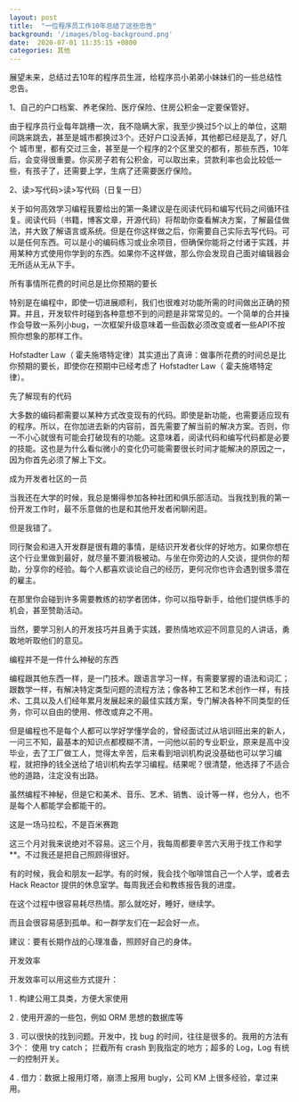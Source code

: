 ```yaml
---
layout: post
title:  "一位程序员工作10年总结了这些忠告"
background: '/images/blog-background.png'
date:  2020-07-01 11:35:15 +0800
categories: 其他
---
```


展望未来，总结过去10年的程序员生涯，给程序员小弟弟小妹妹们的一些总结性忠告。



1、自己的户口档案、养老保险、医疗保险、住房公积金一定要保管好。



由于程序员行业每年跳槽一次，我不隐瞒大家，我至少换过5个以上的单位，这期间跳来跳去，甚至是城市都换过3个。还好户口没丢掉，其他都已经是乱了，好几个 城市里，都有交过三金，甚至是一个程序的2个区里交的都有，那些东西，10年后，会变得很重要。你买房子若有公积金，可以取出来，贷款利率也会比较低一 些，有孩子了，还需要上学，生病了还需要医疗保险。



2、读>写代码>读>写代码（日复一日）



关于如何高效学习编程我要给出的第一条建议是在阅读代码和编写代码之间循环往复。阅读代码（书籍，博客文章，开源代码）将帮助你查看解决方案，了解最佳做法，并大致了解语言或系统。但是在你这样做之后，你需要自己实际去写代码。可以是任何东西。可以是小的编码练习或业余项目，但确保你能将之付诸于实践，并用某种方式使用你学到的东西。如果你不这样做，那么你会发现自己面对编辑器会无所适从无从下手。



所有事情所花费的时间总是比你预期的要长



特别是在编程中，即使一切进展顺利，我们也很难对功能所需的时间做出正确的预算。并且，开发软件时碰到各种意想不到的问题是非常常见的。一个简单的合并操作会导致一系列小bug，一次框架升级意味着一些函数必须改变或者一些API不按照你想象的那样工作。

Hofstadter Law（ 霍夫施塔特定律）其实道出了真谛：做事所花费的时间总是比你预期的要长，即使你在预期中已经考虑了 Hofstadter Law（ 霍夫施塔特定律）。



先了解现有的代码



大多数的编码都需要以某种方式改变现有的代码。即使是新功能，也需要适应现有的程序。所以，在你加进去新的内容前，首先需要了解当前的解决方案。否则，你一不小心就很有可能会打破现有的功能。这意味着，阅读代码和编写代码都是必要的技能。这也是为什么看似微小的变化仍可能需要很长时间才能解决的原因之一，因为你首先必须了解上下文。



成为开发者社区的一员



当我还在大学的时候，我总是懒得参加各种社团和俱乐部活动。当我找到我的第一份开发工作时，最不乐意做的也是和其他开发者闲聊闲逛。



但是我错了。



同行聚会和进入开发群是很有趣的事情，是结识开发者伙伴的好地方。如果你想在这个行业里做到最好，就尽量不要消极被动。与坐在你旁边的人交谈，提供你的帮助，分享你的经验。每个人都喜欢谈论自己的经历，更何况你也许会遇到很多潜在的雇主。



在那里你会碰到许多需要教练的初学者团体，你可以指导新手，给他们提供练手的机会，甚至赞助活动。



当然，要学习别人的开发技巧并且勇于实践，要热情地欢迎不同意见的人讲话，勇敢地听取他们的意见。



编程并不是一件什么神秘的东西



编程跟其他东西一样，是一门技术。跟语言学习一样，有需要掌握的语法和词汇；跟数学一样，有解决特定类型问题的流程方法；像各种工艺和艺术创作一样，有技术、工具以及人们经年累月发展起来的最佳实践方案，专门解决各种不同类型的任务，你可以自由的使用、修改或弃之不用。



但是编程也不是每个人都可以学好学懂学会的，曾经面试过从培训班出来的新人，一问三不知，最基本的知识点都模糊不清，一问他以前的专业职业，原来是高中没毕业，去了工厂做工人，觉得太辛苦，后来看到培训机构说没基础也可以学习编程，就把挣的钱全送给了培训机构去学习编程。结果呢？很清楚，他选择了不适合他的道路，注定没有出路。



虽然编程不神秘，但是它和美术、音乐、艺术、销售、设计等一样，也分人，也不是每个人都能学会都能干的。



这是一场马拉松，不是百米赛跑



这三个月对我来说绝对不容易。这三个月，我每周都要辛苦六天用于找工作和学**。不过我还是把自己照顾得很好。



有的时候，我会和朋友一起学。有的时候，我会找个咖啡馆自己一个人学，或者去 Hack Reactor 提供的休息室学。每周我还会和教练报告我的进度。



在这个过程中很容易耗尽热情。那么就吃好，睡好，继续学。



而且会很容易感到孤单。和一群学友们在一起会好一点。



建议：要有长期作战的心理准备，照顾好自己的身体。



开发效率



开发效率可以用这些方式提升：

1 . 构建公用工具类，方便大家使用

2 . 使用开源的一些包，例如 ORM 思想的数据库等

3 . 可以很快的找到问题。开发中，找 bug 的时间，往往是很多的。我用的方法有3个： 使用 try catch； 拦截所有 crash 到我指定的地方；超多的 Log，Log 有统一的控制开关。

4 . 借力：数据上报用灯塔，崩溃上报用 bugly，公司 KM 上很多经验，拿过来用。